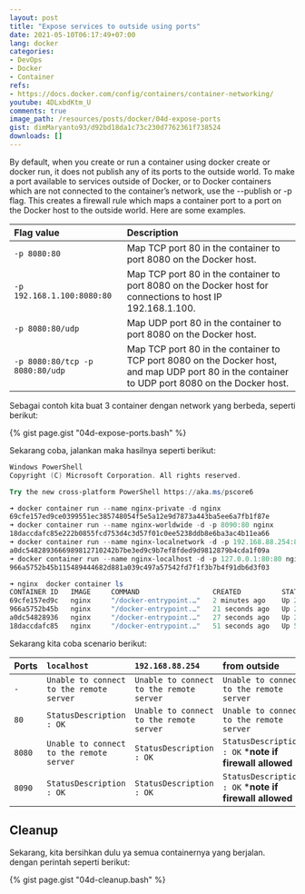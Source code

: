 ```yaml
---
layout: post
title: "Expose services to outside using ports"
date: 2021-05-10T06:17:49+07:00
lang: docker
categories:
- DevOps
- Docker
- Container
refs: 
- https://docs.docker.com/config/containers/container-networking/
youtube: 4DLxbdKtm_U
comments: true
image_path: /resources/posts/docker/04d-expose-ports
gist: dimMaryanto93/d92bd18da1c73c230d7762361f738524
downloads: []
---
```



By default, when you create or run a container using docker create or docker run, it does not publish any of its ports to the outside world. To make a port available to services outside of Docker, or to Docker containers which are not connected to the container’s network, use the --publish or -p flag. This creates a firewall rule which maps a container port to a port on the Docker host to the outside world. Here are some examples.

| Flag value                        | Description   |
| :---                              | :---          |
| `-p 8080:80`                      | Map TCP port 80 in the container to port 8080 on the Docker host. |
| `-p 192.168.1.100:8080:80`        | Map TCP port 80 in the container to port 8080 on the Docker host for connections to host IP 192.168.1.100. |
| `-p 8080:80/udp` 	                | Map UDP port 80 in the container to port 8080 on the Docker host. |
| `-p 8080:80/tcp -p 8080:80/udp`   | Map TCP port 80 in the container to TCP port 8080 on the Docker host, and map UDP port 80 in the container to UDP port 8080 on the Docker host. |

Sebagai contoh kita buat 3 container dengan network yang berbeda, seperti berikut:

{% gist page.gist "04d-expose-ports.bash" %}

Sekarang coba, jalankan maka hasilnya seperti berikut:

```powershell
Windows PowerShell
Copyright (C) Microsoft Corporation. All rights reserved.

Try the new cross-platform PowerShell https://aka.ms/pscore6

➜ docker container run --name nginx-private -d nginx
69cfe157ed9ce0399551ec385748054f5e5a12e9d7873a443ba5ee6a7fb1f87e
➜ docker container run --name nginx-worldwide -d -p 8090:80 nginx
18daccdafc85e222b0855fcd753d4c3d57f01c0ee5238ddb8e6ba3ac4b11ea66
➜ docker container run --name nginx-localnetwork -d -p 192.168.88.254:8080:80 nginx
a0dc5482893666989812710242b7be3ed9c9b7ef8fded9d9812879b4cda1f09a
➜ docker container run --name nginx-localhost -d -p 127.0.0.1:80:80 nginx
966a5752b45b115489444682d881a039c497a57542fd7f1f3b7b4f91db6d3f03

➜ nginx  docker container ls
CONTAINER ID   IMAGE     COMMAND                  CREATED          STATUS          PORTS                         NAMES
69cfe157ed9c   nginx     "/docker-entrypoint.…"   2 minutes ago    Up 2 minutes    80/tcp                        nginx-private
966a5752b45b   nginx     "/docker-entrypoint.…"   21 seconds ago   Up 21 seconds   127.0.0.1:80->80/tcp          nginx-localhost
a0dc54828936   nginx     "/docker-entrypoint.…"   27 seconds ago   Up 26 seconds   192.168.88.254:8080->80/tcp   nginx-localnetwork
18daccdafc85   nginx     "/docker-entrypoint.…"   51 seconds ago   Up 50 seconds   0.0.0.0:8090->80/tcp          nginx-worldwide
```

Sekarang kita coba scenario berikut:

| Ports     | `localhost`                               | `192.168.88.254`                          | from outside                                              |
| :---      | :---                                      | :---                                      | :---                                                      |
| `-`       | `Unable to connect to the remote server`  | `Unable to connect to the remote server`  | `Unable to connect to the remote server`                  |
| `80`      | `StatusDescription : OK`                  | `Unable to connect to the remote server`  | `Unable to connect to the remote server`                  |
| `8080`    | `Unable to connect to the remote server`  | `StatusDescription : OK`                  | `StatusDescription : OK` ***note if firewall allowed**    |
| `8090`    | `StatusDescription : OK`                  | `StatusDescription : OK`                  | `StatusDescription : OK` ***note if firewall allowed**    |

## Cleanup

Sekarang, kita bersihkan dulu ya semua containernya yang berjalan. dengan perintah seperti berikut:

{% gist page.gist "04d-cleanup.bash" %}